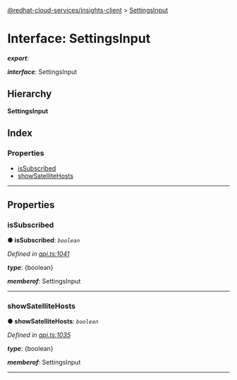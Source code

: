 [@redhat-cloud-services/insights-client](../README.md) > [SettingsInput](../interfaces/settingsinput.md)

# Interface: SettingsInput

*__export__*: 

*__interface__*: SettingsInput

## Hierarchy

**SettingsInput**

## Index

### Properties

* [isSubscribed](settingsinput.md#issubscribed)
* [showSatelliteHosts](settingsinput.md#showsatellitehosts)

---

## Properties

<a id="issubscribed"></a>

###  isSubscribed

**● isSubscribed**: *`boolean`*

*Defined in [api.ts:1041](https://github.com/RedHatInsights/javascript-clients/blob/master/packages/insights/api.ts#L1041)*

*__type__*: {boolean}

*__memberof__*: SettingsInput

___
<a id="showsatellitehosts"></a>

###  showSatelliteHosts

**● showSatelliteHosts**: *`boolean`*

*Defined in [api.ts:1035](https://github.com/RedHatInsights/javascript-clients/blob/master/packages/insights/api.ts#L1035)*

*__type__*: {boolean}

*__memberof__*: SettingsInput

___

